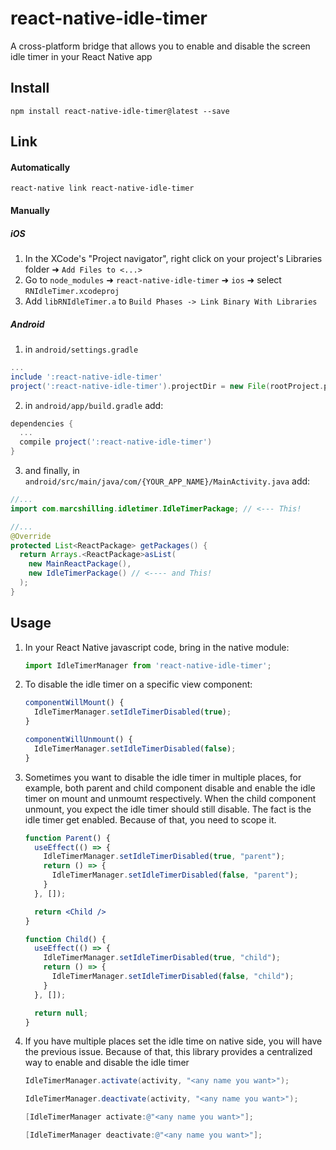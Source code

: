 # react-native-idle-timer

A cross-platform bridge that allows you to enable and disable the screen idle timer in your React Native app

## Install

`npm install react-native-idle-timer@latest --save`

## Link

#### Automatically

`react-native link react-native-idle-timer`

#### Manually

##### iOS
1. In the XCode's "Project navigator", right click on your project's Libraries folder ➜ `Add Files to <...>`
2. Go to `node_modules` ➜ `react-native-idle-timer` ➜ `ios` ➜ select `RNIdleTimer.xcodeproj`
3. Add `libRNIdleTimer.a` to `Build Phases -> Link Binary With Libraries`

##### Android

1. in `android/settings.gradle`

```gradle
...
include ':react-native-idle-timer'
project(':react-native-idle-timer').projectDir = new File(rootProject.projectDir, '../node_modules/react-native-idle-timer/android')
```

2. in `android/app/build.gradle` add:

```gradle
dependencies {
  ...
  compile project(':react-native-idle-timer')
}
```

3. and finally, in `android/src/main/java/com/{YOUR_APP_NAME}/MainActivity.java` add:

```java
//...
import com.marcshilling.idletimer.IdleTimerPackage; // <--- This!

//...
@Override
protected List<ReactPackage> getPackages() {
  return Arrays.<ReactPackage>asList(
    new MainReactPackage(),
    new IdleTimerPackage() // <---- and This!
  );
}
```

## Usage

1. In your React Native javascript code, bring in the native module:

    ```javascript
    import IdleTimerManager from 'react-native-idle-timer';
    ```

1. To disable the idle timer on a specific view component:

    ```javascript
    componentWillMount() {
      IdleTimerManager.setIdleTimerDisabled(true);
    }

    componentWillUnmount() {
      IdleTimerManager.setIdleTimerDisabled(false);
    }
    ```

1. Sometimes you want to disable the idle timer in multiple places, for example, both parent and child component disable and enable the idle timer on mount and unmoumt respectively. When the child component unmount, you expect the idle timer should still disable. The fact is the idle timer get enabled. Because of that, you need to scope it.

    ```jsx
    function Parent() {
      useEffect(() => {
        IdleTimerManager.setIdleTimerDisabled(true, "parent");
        return () => {
          IdleTimerManager.setIdleTimerDisabled(false, "parent");
        }
      }, []);

      return <Child />
    }

    function Child() {
      useEffect(() => {
        IdleTimerManager.setIdleTimerDisabled(true, "child");
        return () => {
          IdleTimerManager.setIdleTimerDisabled(false, "child");
        }
      }, []);

      return null;
    }
    ```

1. If you have multiple places set the idle time on native side, you will have the previous issue. Because of that, this library provides a centralized way to enable and disable the idle timer

    ```java
    IdleTimerManager.activate(activity, "<any name you want>");

    IdleTimerManager.deactivate(activity, "<any name you want>");
    ```

    ```objectivec
    [IdleTimerManager activate:@"<any name you want>"];

    [IdleTimerManager deactivate:@"<any name you want>"];
    ```